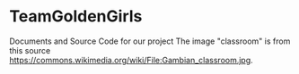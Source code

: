 # TeamGoldenGirls
Documents and Source Code for our project
The image "classroom" is from this source https://commons.wikimedia.org/wiki/File:Gambian_classroom.jpg.
